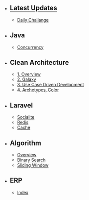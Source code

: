 - ## [Latest Updates](./updates)
    - [Daily Challange](./algorithm/daily)
- ## Java
    - [Concurrency](./java/concurrency)
- ## Clean Architecture
    - [1. Overview](./cleanArchitecture/overview)
    - [2. Galaxy](./cleanArchitecture/galaxy)
    - [3. Use Case Driven Development](./cleanArchitecture/useCaseDriven)
    - [4. Archetypes, Color](./cleanArchitecture/colorModeling)
- ## Laravel
    - [Socialite](./laravel/socialite)
    - [Redis](./laravel/redis)
    - [Cache](./laravel/cache)
- ## Algorithm
    - [Overview](./algorithm/overview)
    - [Binary Search](./algorithm/binarySearch)
    - [Sliding Window](./algorithm/slidingWindow)  
- ## ERP
    - [Index](./erp/index)